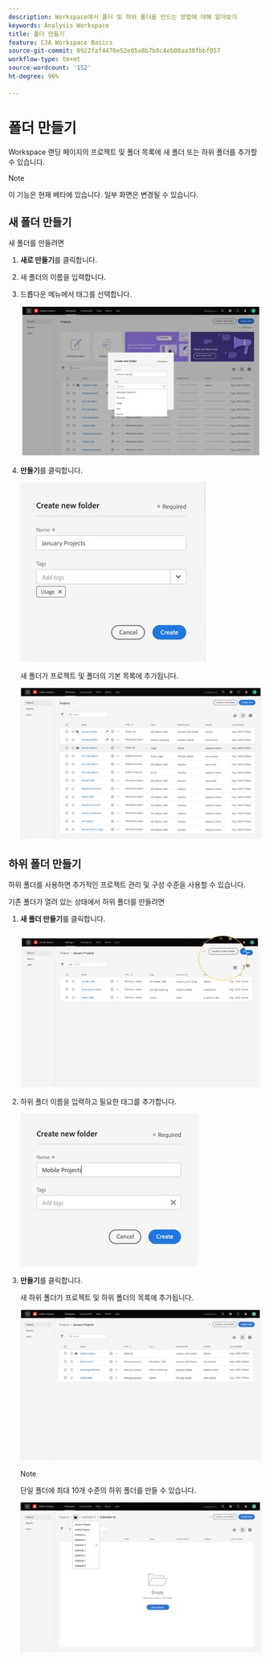 ```yaml
---
description: Workspace에서 폴더 및 하위 폴더를 만드는 방법에 대해 알아보기
keywords: Analysis Workspace
title: 폴더 만들기
feature: CJA Workspace Basics
source-git-commit: 0922faf4476e52e05a8b7b0c4eb00aa38fbbf057
workflow-type: tm+mt
source-wordcount: '152'
ht-degree: 96%

---
```



# 폴더 만들기

Workspace 랜딩 페이지의 프로젝트 및 폴더 목록에 새 폴더 또는 하위 폴더를 추가할 수 있습니다.

>[!NOTE]
>
>이 기능은 현재 베타에 있습니다. 일부 화면은 변경될 수 있습니다.

## 새 폴더 만들기

새 폴더를 만들려면

1. **새로 만들기**&#x200B;를 클릭합니다.

1. 새 폴더의 이름을 입력합니다.

1. 드롭다운 메뉴에서 태그를 선택합니다.

   ![](/help/analysis-workspace/build-workspace-project/assets/select-tags.png)

1. **만들기**&#x200B;를 클릭합니다.

   ![](/help/analysis-workspace/build-workspace-project/assets/create.png)

   새 폴더가 프로젝트 및 폴더의 기본 목록에 추가됩니다.

   ![](/help/analysis-workspace/build-workspace-project/assets/create-new-listed.png)

## 하위 폴더 만들기

하위 폴더를 사용하면 추가적인 프로젝트 관리 및 구성 수준을 사용할 수 있습니다.

기존 폴더가 열려 있는 상태에서 하위 폴더를 만들려면

1. **새 폴더 만들기**&#x200B;를 클릭합니다.

   ![](/help/analysis-workspace/build-workspace-project/assets/create-subfolder2.png)

1. 하위 폴더 이름을 입력하고 필요한 태그를 추가합니다.

   ![](/help/analysis-workspace/build-workspace-project/assets/create-subfolder-name.png)

1. **만들기**&#x200B;를 클릭합니다.

   새 하위 폴더가 프로젝트 및 하위 폴더의 목록에 추가됩니다.

   ![](/help/analysis-workspace/build-workspace-project/assets/create-subfolder-added.png)

   >[!NOTE]
   >
   >단일 폴더에 최대 10개 수준의 하위 폴더를 만들 수 있습니다.

   ![](/help/analysis-workspace/build-workspace-project/assets/create-subfolder-limit.png)
